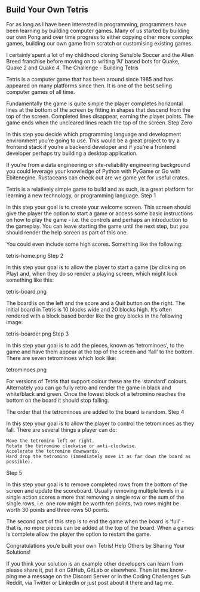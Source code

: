 ## Build Your Own Tetris

For as long as I have been interested in programming, programmers have been learning by building computer games. Many of us started by building our own Pong and over time progress to either copying other more complex games, building our own game from scratch or customising existing games.

I certainly spent a lot of my childhood cloning Sensible Soccer and the Alien Breed franchise before moving on to writing ‘AI’ based bots for Quake, Quake 2 and Quake 4.
The Challenge - Building Tetris

Tetris is a computer game that has been around since 1985 and has appeared on many platforms since then. It is one of the best selling computer games of all time.

Fundamentally the game is quite simple the player completes horizontal lines at the bottom of the screen by fitting in shapes that descend from the top of the screen. Completed lines disappear, earning the player points. The game ends when the uncleared lines reach the top of the screen.
Step Zero

In this step you decide which programming language and development environment you’re going to use. This would be a great project to try a frontend stack if you’re a backend developer and if you’re a frontend developer perhaps try building a desktop application.

If you’re from a data engineering or site-reliability engineering background you could leverage your knowledge of Python with PyGame or Go with Ebitenegine. Rustaceans can check out are we game yet for useful crates.

Tetris is a relatively simple game to build and as such, is a great platform for learning a new technology, or programming language.
Step 1

In this step your goal is to create your welcome screen. This screen should give the player the option to start a game or access some basic instructions on how to play the game - i.e. the controls and perhaps an introduction to the gameplay. You can leave starting the game until the next step, but you should render the help screen as part of this one.

You could even include some high scores. Something like the following:

tetris-home.png
Step 2

In this step your goal is to allow the player to start a game (by clicking on Play) and, when they do so render a playing screen, which might look something like this:

tetris-board.png

The board is on the left and the score and a Quit button on the right. The initial board in Tetris is 10 blocks wide and 20 blocks high. It’s often rendered with a block based border like the grey blocks in the following image:

tetris-boarder.png
Step 3

In this step your goal is to add the pieces, known as ‘tetrominoes’, to the game and have them appear at the top of the screen and ‘fall’ to the bottom. There are seven tetrominoes which look like:

tetrominoes.png

For versions of Tetris that support colour these are the ‘standard’ colours. Alternately you can go fully retro and render the game in black and white/black and green. Once the lowest block of a tetromino reaches the bottom on the board it should stop falling.

The order that the tetrominoes are added to the board is random.
Step 4

In this step your goal is to allow the player to control the tetrominoes as they fall. There are several things a player can do:

    Move the tetromino left or right.
    Rotate the tetromino clockwise or anti-clockwise.
    Accelerate the tetromino downwards.
    Hard drop the tetromino (immediately move it as far down the board as possible).

Step 5

In this step your goal is to remove completed rows from the bottom of the screen and update the scoreboard. Usually removing multiple levels in a single action scores a more that removing a single row or the sum of the single rows, i.e. one row might be worth ten points, two rows might be worth 30 points and three rows 50 points.

The second part of this step is to end the game when the board is ‘full’ - that is, no more pieces can be added at the top of the board. When a games is complete allow the player the option to restart the game.

Congratulations you’e built your own Tetris!
Help Others by Sharing Your Solutions!

If you think your solution is an example other developers can learn from please share it, put it on GitHub, GitLab or elsewhere. Then let me know - ping me a message on the Discord Server or in the Coding Challenges Sub Reddit, via Twitter or LinkedIn or just post about it there and tag me.
